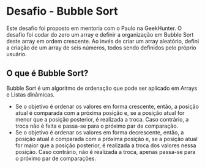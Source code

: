 <h1>Desafio - Bubble Sort</h1>

Este desafio foi proposto em mentoria com o Paulo na GeekHunter.
O desafio foi codar do zero um array e definir a organização em Bubble Sort deste array em ordem crescente.
Ao invés de criar um array aleatório, defini a criação de um array de seis números, todos sendo definidos pelo próprio usuário.

## O que é Bubble Sort?
Bubble Sort é um algoritmo de ordenação que pode ser aplicado em Arrays e Listas dinâmicas. 
- Se o objetivo é ordenar os valores em forma crescente, então, a posição atual é comparada com a próxima posição e, se a posição atual for menor que a posição posterior, é realizada a troca. Caso contrário, a troca não é feita e passa-se para o próximo par de comparação.
- Se o objetivo é ordenar os valores em forma decrescente, então, a posição atual é comparada com a próxima posição e, se a posição atual for maior que a posição posterior, é realizada a troca dos valores nessa posição. Caso contrário, não é realizada a troca, apenas passa-se para o próximo par de comparações.
